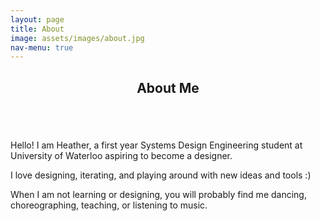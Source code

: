 ```yaml
---
layout: page
title: About
image: assets/images/about.jpg
nav-menu: true
---
```


<!-- Main -->
<div id="main" class="alt">

<!-- One -->
<section id="one">
	<div class="inner">
		<header class="major">
			<h1>About Me</h1>
		</header>

<!-- Content -->
<section id="one" class="spotlights">
	<section>
		<div class="image">
			<img src="{% link assets/images/me.png %}" alt="" data-position="center center" />
		</div>
		<div class="content">
			<div class="inner">
				<p>Hello! I am Heather, a first year Systems Design Engineering student at University of Waterloo aspiring to become a designer.</p>
				<p>I love designing, iterating, and playing around with new ideas and tools :)</p>
				<p>When I am not learning or designing, you will probably find me dancing, choreographing, teaching, or listening to music.</p>
			</div>
		</div>
	</section>
</section>
